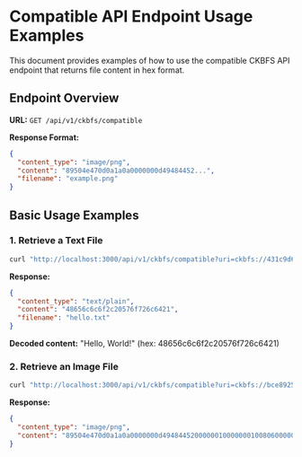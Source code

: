 # Compatible API Endpoint Usage Examples

This document provides examples of how to use the compatible CKBFS API endpoint that returns file content in hex format.

## Endpoint Overview

**URL:** `GET /api/v1/ckbfs/compatible`

**Response Format:**
```json
{
  "content_type": "image/png",
  "content": "89504e470d0a1a0a0000000d49484452...",
  "filename": "example.png"
}
```

## Basic Usage Examples

### 1. Retrieve a Text File

```bash
curl "http://localhost:3000/api/v1/ckbfs/compatible?uri=ckbfs://431c9d668c1815d26eb4f7ac6256eb350ab351474daea8d588400146ab228780i0&network=testnet"
```

**Response:**
```json
{
  "content_type": "text/plain",
  "content": "48656c6c6f2c20576f726c6421",
  "filename": "hello.txt"
}
```

**Decoded content:** "Hello, World!" (hex: 48656c6c6f2c20576f726c6421)

### 2. Retrieve an Image File

```bash
curl "http://localhost:3000/api/v1/ckbfs/compatible?uri=ckbfs://bce89252cece632ef819943bed9cd0e2576f8ce26f9f02075b621b1c9a28056a&network=testnet"
```

**Response:**
```json
{
  "content_type": "image/png",
  "content": "89504e470d0a1a0a0000000d49484452000000100000001008060000001ff3ff61000000017352474200aece1ce90000000467414d410000b18f0bfc6105000000097048597300000ec300000ec301c76fa8640000001e49444154384f6350dae914b9"
}
```
